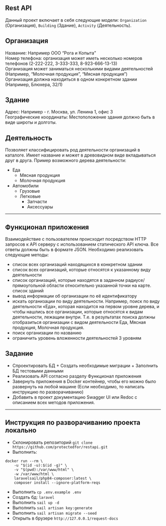 ## Rest API

Данный проект включает в себя следующие модели: `Organization` (Организация), `Building` (Здание), `Activity` (Деятельность). <br>

## Организация
Название: Например ООО “Рога и Копыта” <br>
Номер телефона: организация может иметь несколько номеров телефонов (2-222-222, 3-333-333, 8-923-666-13-13) <br>
Организация может заниматься несколькими видами деятельностей (Например, “Молочная продукция”, “Мясная продукция”) <br>
Организация должна находиться в одном конкретном здании (Например, Блюхера, 32/1)

## Здание
Адрес: Например - г. Москва, ул. Ленина 1, офис 3 <br>
Географические координаты: Местоположение здания должно быть в виде широты и долготы.

## Деятельность

Позволяет классифицировать род деятельности организаций в каталоге. Имеет название и может в древовидном виде вкладываться друг в друга. Пример возможного дерева деятельности:
- Еда
    - Мясная продукция
    - Молочная продукция
- Автомобили
    - Грузовые
    - Легковые
      - Запчасти
      - Аксессуары

<hr>

## Функционал приложения
Взаимодействие с пользователем происходит посредством HTTP запросов к API серверу с использованием статического API ключа. Все ответы должны быть в формате JSON. Необходимо реализовать следующие методы:
- список всех организаций находящихся в конкретном здании
- список всех организаций, которые относятся к указанному виду деятельности
- список организаций, которые находятся в заданном радиусе/прямоугольной области относительно указанной точки на карте. список зданий
- вывод информации об организации по её идентификатору
- искать организации по виду деятельности. Например, поиск по виду деятельности «Еда», которая находится на первом уровне дерева, и чтобы нашлись все организации, которые относятся к видам деятельности, лежащим внутри. Т.е. в результатах поиска должны отобразиться организации с видом деятельности Еда, Мясная продукция, Молочная продукция.
- поиск организации по названию
- ограничить уровень вложенности деятельностей 3 уровням

## Задание
- Спроектировать БД + Создать необходимые миграции + Заполнить БД тестовыми данными
- Реализовать API согласно разделу Функционал приложения
- Завернуть приложения в Docker контейнер, чтобы его можно было развернуть на любой машине (Если необходимо, то написать инструкцию по разворачиванию)
- Добавить в проект документацию Swagger UI или Redoc с описанием всех методов приложения.

<hr>

## Инструкция по разворачиванию проекта локально
- Склонировать репозиторий `git clone https://github.com/protectedfor/restapi.git`
- Выполнить:
```
docker run --rm \
    -u "$(id -u):$(id -g)" \
    -v "$(pwd):/var/www/html" \
    -w /var/www/html \
    laravelsail/php84-composer:latest \
    composer install --ignore-platform-reqs
```
- Выполнить `cp .env.example .env`
- Создать бд: `laravel`
- Выполнить `sail up -d`
- Выполнить `sail artisan key:generate`
- Выполнить `sail artisan migrate --seed`
- Открыть в брузере `http://127.0.0.1/request-docs`
